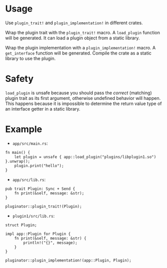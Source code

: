 # Usage

Use `plugin_trait!` and `plugin_implementation!` in different crates.

Wrap the plugin trait with the `plugin_trait!` macro. A `load_plugin` function will be generated. It can load a plugin object from a static library.

Wrap the plugin implementation with a `plugin_implementation!` macro. A `get_interface` function will be generated. Compile the crate as a static library to use the plugin.

# Safety

`load_plugin` is unsafe because you should pass the *correct* (matching) plugin trait as its first argument, otherwise undefined behavior will happen. This happens because it is impossible to determine the return value type of an interface getter in a static library.

# Example

* `app/src/main.rs`:

```
fn main() {
    let plugin = unsafe { app::load_plugin("plugins/libplugin1.so") }.unwrap();
    plugin.print("hello");
}
```

* `app/src/lib.rs`:

```
pub trait Plugin: Sync + Send {
    fn print(&self, message: &str);
}

pluginator::plugin_trait!(Plugin);
```

* `plugin1/src/lib.rs`:

```
struct Plugin;

impl app::Plugin for Plugin {
    fn print(&self, message: &str) {
        println!("{}", message);
    }
}

pluginator::plugin_implementation!(app::Plugin, Plugin);
```

